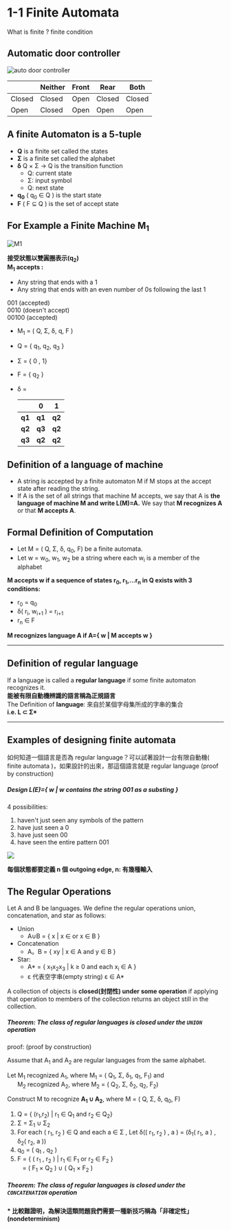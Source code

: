 # 1-1 Finite Automata

What is finite ?  finite condition

## Automatic door controller

![auto door controller](https://imgur.com/TUMbOW2.png)

|        | Neither | Front | Rear   | Both   |
| ------ | ------- | ----- | ------ | ------ |
| Closed | Closed  | Open  | Closed | Closed |
| Open   | Closed  | Open  | Open   | Open   |

## A finite Automaton is a 5-tuple

+ __Q__ is a finite set called the states
+ __Σ__ is a finite set called the alphabet
+ __δ__ Q × Σ → Q is the transition function
  + Q: current state
  + Σ: input symbol
  + Q: next state
+ __q<sub>0</sub>__ ( q<sub>0</sub> ∈ Q ) is the start state
+ __F__ ( F ⊆ Q ) is the set of accept state

## For Example a Finite Machine M<sub>1</sub>

![M1](https://imgur.com/aEva9zQ.png)

**接受狀態以雙圓圈表示(q<sub>2</sub>)**<br>
__M<sub>1</sub> accepts :__

+ Any string that ends with a 1
+ Any string that ends with an even number of 0s
  following the last 1

001 (accepted)<br/>
0010 (doesn't accept)<br/>
00100 (accepted)

+ M<sub>1</sub> = ( Q, Σ, δ, q, F )
+ Q = { q<sub>1</sub>, q<sub>2</sub>, q<sub>3</sub> }
+ Σ = { 0 , 1}
+ F = { q<sub>2</sub> }
+ δ =
  
  |        | 0      | 1      |
  | ------ | ------ | ------ |
  | **q1** | **q1** | **q2** |
  | **q2** | **q3** | **q2** |
  | **q3** | **q2** | **q2** |

## Definition of a language of machine

+ A string is accepted by a finite automaton
  M if M stops at the accept state after
  reading the string.
+ If A is the set of all strings that machine M accepts, we say that A is **the language of machine M and write L(M)=A.** We say that **M recognizes A** or that **M accepts A**.

## Formal Definition of Computation

+ Let M = ( Q, Σ, δ, q<sub>0</sub>, F) be a finite automata.
+ Let w = w<sub>0</sub>, w<sub>1</sub>, w<sub>2</sub> be a string where each w<sub>i</sub> is a member of the alphabet

**M accepts w if a sequence of states r<sub>0</sub>, r<sub>1</sub>,...r<sub>n</sub> in Q exists with 3 conditions:**

+ r<sub>0</sub> = q<sub>0</sub>
+ δ( r<sub>i</sub>, w<sub>i+1</sub> ) = r<sub>i+1</sub>
+ r<sub>n</sub> ∈ F

**M recognizes language A if A={ w | M accepts w }**

---

## Definition of regular language

If a language is called a **regular language** if some finite automaton recognizes it.<br>
__能被有限自動機辨識的語言稱為正規語言__<br>
The Definition of **language**: 來自於某個字母集所成的字串的集合<br>
**i.e. L ⊂ Σ\***

---

## Examples of designing finite automata

如何知道一個語言是否為 regular language？可以試著設計一台有限自動機( finite automata )，如果設計的出來，那這個語言就是 regular language (proof by construction)

##### Design L(E)={ w | w contains the string 001 as a substing }

4 possibilities:

1. haven't just seen any symbols of the pattern
2. have just seen a 0
3. have just seen 00
4. have seen the entire pattern 001

![](https://imgur.com/4DQwLaJ.png)

**每個狀態都要定義 n 個 outgoing edge, n: 有幾種輸入**

## The Regular Operations

Let A and B be languages. We define the regular operations union, concatenation, and star as follows:

+ Union
  + A∪B = { x | x ∈ or x ∈ B }
+ Concatenation
  + A。B = { xy | x ∈ A and y ∈ B }
+ Star:
  + A\* = { x<sub>1</sub>x<sub>2</sub>x<sub>3</sub> | k ≥ 0 and each x<sub>i</sub> ∈ A }
  + ε 代表空字串(empty string) ε ∈ A\*

A collection of objects is **closed(封閉性) under some operation** if applying that operation to members of the collection returns an object still in the collection.

##### Theorem: The class of regular languages is closed under the `UNION` operation

proof: (proof by construction)

Assume that A<sub>1</sub> and A<sub>2</sub> are regular languages from the same alphabet.

Let M<sub>1</sub> recognized A<sub>1</sub>, where M<sub>1</sub> = ( Q<sub>1</sub>, Σ, δ<sub>1</sub>, q<sub>1</sub>, F<sub>1</sub>) and<br>&nbsp;&nbsp;&nbsp;&nbsp;&nbsp;
M<sub>2</sub> recognized A<sub>2</sub>, where M<sub>2</sub> = ( Q<sub>2</sub>, Σ, δ<sub>2</sub>, q<sub>2</sub>, F<sub>2</sub>)

Construct M to recognize **A<sub>1</sub> ∪ A<sub>2</sub>**, where M = ( Q, Σ, δ, q<sub>0</sub>, F)

1. Q = { (r<sub>1</sub>,r<sub>2</sub>) | r<sub>1</sub> ∈ Q<sub>1</sub> and r<sub>2</sub> ∈ Q<sub>2</sub>}
2. Σ = Σ<sub>1</sub> ∪ Σ<sub>2</sub>
3. For each ( r<sub>1</sub>, r<sub>2</sub> ) ∈ Q and each a ∈ Σ , Let δ(( r<sub>1</sub>, r<sub>2</sub> ) , a ) = (δ<sub>1</sub>( r<sub>1</sub>, a ) , δ<sub>2</sub>( r<sub>2</sub>, a ))
4. q<sub>0</sub> = ( q<sub>1</sub> , q<sub>2</sub> )
5. F = { ( r<sub>1</sub> , r<sub>2</sub> ) | r<sub>1</sub> ∈ F<sub>1</sub> or r<sub>2</sub> ∈ F<sub>2</sub> }<br>&nbsp;&nbsp;
   = ( F<sub>1</sub> × Q<sub>2</sub> ) ∪ ( Q<sub>1</sub> × F<sub>2</sub> )

##### Theorem: The class of regular languages is closed under the `CONCATENATION` operation

**\* 比較難證明，為解決這類問題我們需要一種新技巧稱為「非確定性」(nondeterminism)**


